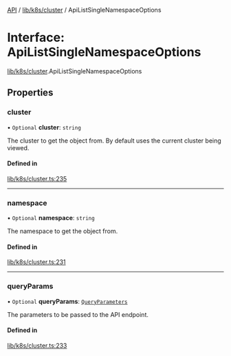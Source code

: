 [API](../API.md) / [lib/k8s/cluster](../modules/lib_k8s_cluster.md) / ApiListSingleNamespaceOptions

# Interface: ApiListSingleNamespaceOptions

[lib/k8s/cluster](../modules/lib_k8s_cluster.md).ApiListSingleNamespaceOptions

## Properties

### cluster

• `Optional` **cluster**: `string`

The cluster to get the object from. By default uses the current cluster being viewed.

#### Defined in

[lib/k8s/cluster.ts:235](https://github.com/headlamp-k8s/headlamp/blob/072d2509b/frontend/src/lib/k8s/cluster.ts#L235)

___

### namespace

• `Optional` **namespace**: `string`

The namespace to get the object from.

#### Defined in

[lib/k8s/cluster.ts:231](https://github.com/headlamp-k8s/headlamp/blob/072d2509b/frontend/src/lib/k8s/cluster.ts#L231)

___

### queryParams

• `Optional` **queryParams**: [`QueryParameters`](lib_k8s_apiProxy.QueryParameters.md)

The parameters to be passed to the API endpoint.

#### Defined in

[lib/k8s/cluster.ts:233](https://github.com/headlamp-k8s/headlamp/blob/072d2509b/frontend/src/lib/k8s/cluster.ts#L233)
